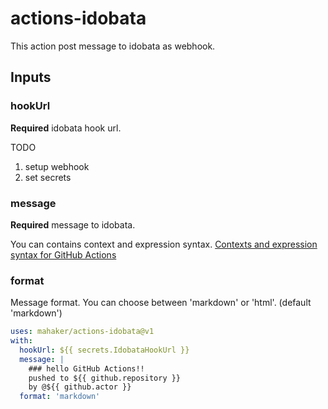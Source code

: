 # actions-idobata

This action post message to idobata as webhook.

## Inputs

### hookUrl

**Required** idobata hook url.

TODO
1. setup webhook
1. set secrets

### message

**Required** message to idobata.

You can contains context and expression syntax.
[Contexts and expression syntax for GitHub Actions](https://help.github.com/en/actions/automating-your-workflow-with-github-actions/contexts-and-expression-syntax-for-github-actions)


### format

Message format.
You can choose between 'markdown' or 'html'. (default 'markdown')

```yml
uses: mahaker/actions-idobata@v1
with:
  hookUrl: ${{ secrets.IdobataHookUrl }}
  message: |
    ### hello GitHub Actions!!
    pushed to ${{ github.repository }}
    by @${{ github.actor }}
  format: 'markdown'
```
